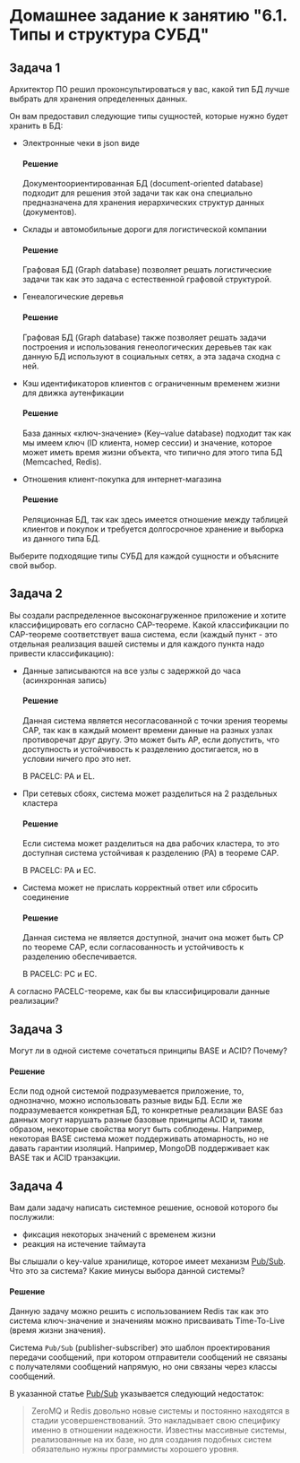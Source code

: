 # Домашнее задание к занятию "6.1. Типы и структура СУБД"

## Задача 1

Архитектор ПО решил проконсультироваться у вас, какой тип БД 
лучше выбрать для хранения определенных данных.

Он вам предоставил следующие типы сущностей, которые нужно будет хранить в БД:

- Электронные чеки в json виде
    #### Решение
    Документоориентированная БД (document-oriented database) подходит для решения этой задачи так как она специально предназначена для хранения иерархических структур данных (документов).

- Склады и автомобильные дороги для логистической компании
    #### Решение
    Графовая БД (Graph database) позволяет решать логистические задачи так как это задача с естественной графовой структурой.
    
- Генеалогические деревья
    #### Решение
    Графовая БД (Graph database) также позволяет решать задачи построения и использования генеологических деревьев так как данную БД используют в социальных сетях, а эта задача сходна с ней.

- Кэш идентификаторов клиентов с ограниченным временем жизни для движка аутенфикации
    #### Решение
    База данных «ключ-значение» (Key–value database) подходит так как мы имеем ключ (ID клиента, номер сессии) и значение, которое может иметь время жизни объекта, что типично для этого типа БД (Memcached, Redis).

- Отношения клиент-покупка для интернет-магазина
    #### Решение
    Реляционная БД, так как здесь имеется отношение между таблицей клиентов и покупок и требуется долгосрочное хранение и выборка из данного типа БД. 

Выберите подходящие типы СУБД для каждой сущности и объясните свой выбор.

## Задача 2

Вы создали распределенное высоконагруженное приложение и хотите классифицировать его согласно 
CAP-теореме. Какой классификации по CAP-теореме соответствует ваша система, если 
(каждый пункт - это отдельная реализация вашей системы и для каждого пункта надо привести классификацию):

- Данные записываются на все узлы с задержкой до часа (асинхронная запись)
    #### Решение
    Данная система является несогласованной с точки зрения теоремы CAP, так как в каждый момент времени данные на разных узлах противоречат друг другу. Это может быть AP, если допустить, что доступность и устойчивость к разделению достигается, но в условии ничего про это нет. 

    В PACELC: PA и EL.
- При сетевых сбоях, система может разделиться на 2 раздельных кластера
    #### Решение
    Если система может разделиться на два рабочих кластера, то это доступная система устойчивая к разделению (PA) в теореме CAP. 

    В PACELC: PA и EC.

- Система может не прислать корректный ответ или сбросить соединение
    #### Решение
    Данная система не является доступной, значит она может быть CP по теореме CAP, если согласованность и устойчивость к разделению обеспечивается.

    В PACELC: PC и EC.


А согласно PACELC-теореме, как бы вы классифицировали данные реализации?

## Задача 3

Могут ли в одной системе сочетаться принципы BASE и ACID? Почему?

#### Решение
Если под одной системой подразумевается приложение, то, однозначно, можно использовать разные виды БД. Если же подразумевается конкретная БД, то конкретные реализации BASE баз данных могут нарушать разные базовые принципы ACID и, таким образом, некоторые свойства могут быть соблюдены. Например, некоторая BASE система может поддерживать атомарность, но не давать гарантии изоляций. Например, MongoDB поддерживает как BASE так и ACID транзакции. 

## Задача 4

Вам дали задачу написать системное решение, основой которого бы послужили:

- фиксация некоторых значений с временем жизни
- реакция на истечение таймаута

Вы слышали о key-value хранилище, которое имеет механизм [Pub/Sub](https://habr.com/ru/post/278237/). 
Что это за система? Какие минусы выбора данной системы?

#### Решение
Данную задачу можно решить с использованием Redis так как это система ключ-значение и значениям можно присваивать Time-To-Live (время жизни значения).

Система `Pub/Sub` (publisher-subscriber) это шаблон проектирования передачи сообщений, при котором отправители сообщений не связаны с получателями сообщений напрямую, но они связаны через классы сообщений.

В указанной статье [Pub/Sub](https://habr.com/ru/post/278237/) указывается следующий недостаток:
> ZeroMQ и Redis довольно новые системы и постоянно находятся в стадии усовершенствований. Это накладывает свою специфику именно в отношении надежности. Известны массивные системы, реализованные на их базе, но для создания подобных систем обязательно нужны программисты хорошего уровня.